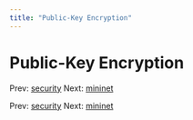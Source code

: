 ```yaml
---
title: "Public-Key Encryption"
---
```


# Public-Key Encryption

Prev: [security](security.md)
Next: [mininet](mininet.md)

Prev: [security](security.md)
Next: [mininet](mininet.md)
